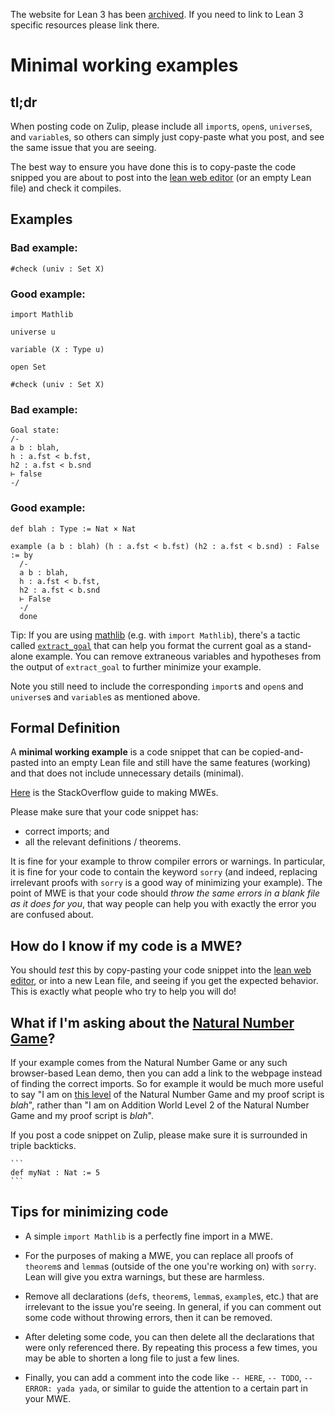 <div class="alert alert-info">
<p>
The website for Lean 3 has been <a href="https://leanprover-community.github.io/lean3/">archived</a>.
If you need to link to Lean 3 specific resources please link there.
</p>
</div>

# Minimal working examples

## tl;dr

When posting code on Zulip, please include all `import`s, `open`s, `universe`s, and `variable`s, so others can simply just copy-paste what you post, and see the same issue that you are seeing.

The best way to ensure you have done this is to copy-paste the code snipped you are about to post into the [lean web editor](https://lean.math.hhu.de) (or an empty Lean file) and check it compiles.

## Examples

### Bad example:

```lean
#check (univ : Set X)
```

### Good example:

```lean
import Mathlib

universe u

variable (X : Type u)

open Set

#check (univ : Set X)
```

### Bad example:

```text
Goal state:
/-
a b : blah,
h : a.fst < b.fst,
h2 : a.fst < b.snd
⊢ false
-/
```

### Good example:

```lean
def blah : Type := Nat × Nat

example (a b : blah) (h : a.fst < b.fst) (h2 : a.fst < b.snd) : False := by
  /-
  a b : blah,
  h : a.fst < b.fst,
  h2 : a.fst < b.snd
  ⊢ False
  -/
  done
```

<!---
TODO: update link to `extract_goal` once the lean4-equivalent of `tactics.html` exists.
-->

Tip: If you are using [mathlib](https://github.com/leanprover-community/mathlib4) (e.g. with `import Mathlib`), there's a tactic called [`extract_goal`](https://leanprover-community.github.io/mathlib_docs/tactics.html#extract_goal) that can help you format the current goal as a stand-alone example. You can remove extraneous variables and hypotheses from the output of `extract_goal` to further minimize your example.

Note you still need to include the corresponding `import`s and `open`s and `universe`s and `variable`s as mentioned above.

## Formal Definition

A **minimal working example** is a code snippet that can be copied-and-pasted into an empty Lean file and still have the same features (working) and that does not include unnecessary details (minimal).

[Here](https://stackoverflow.com/help/minimal-reproducible-example) is the StackOverflow guide to making MWEs.

Please make sure that your code snippet has:

- correct imports; and
- all the relevant definitions / theorems.

It is fine for your example to throw compiler errors or warnings. In particular, it is fine for your code to contain the keyword `sorry` (and indeed, replacing irrelevant proofs with `sorry` is a good way of minimizing your example). The point of MWE is that your code should *throw the same errors in a blank file as it does for you*, that way people can help you with exactly the error you are confused about.

## How do I know if my code is a MWE?

You should *test* this by copy-pasting your code snippet into the [lean web editor](https://lean.math.hhu.de), or into a new Lean file, and seeing if you get the expected behavior. This is exactly what people who try to help you will do!

## What if I'm asking about the [Natural Number Game](https://adam.math.hhu.de/)?

If your example comes from the Natural Number Game or any such browser-based Lean demo, then you can add a link to the webpage instead of finding the correct imports. So for example it would be much more useful to say "I am on [this level](https://adam.math.hhu.de/#/g/hhu-adam/NNG4/world/Addition/level/2) of the Natural Number Game and my proof script is _blah_", rather than "I am on Addition World Level 2 of the Natural Number Game and my proof script is _blah_".

If you post a code snippet on Zulip, please make sure it is surrounded in triple backticks.

````text
```
def myNat : Nat := 5
```
````

## Tips for minimizing code
- A simple `import Mathlib` is a perfectly fine import in a MWE.
- For the purposes of making a MWE, you can replace all proofs of `theorem`s and `lemma`s (outside of the one you're working on) with `sorry`. Lean will give you extra warnings, but these are harmless.

- Remove all declarations (`def`s, `theorem`s, `lemma`s, `example`s, etc.) that are irrelevant to the issue you're seeing. In general, if you can comment out some code without throwing errors, then it can be removed.

- After deleting some code, you can then delete all the declarations that were only referenced there. By repeating this process a few times, you may be able to shorten a long file to just a few lines.
- Finally, you can add a comment into the code like `-- HERE`, `-- TODO`, `-- ERROR: yada yada`, or similar to guide the attention to a certain part in your MWE.

